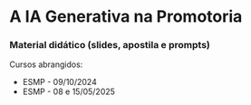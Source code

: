 # A IA Generativa na Promotoria
### Material didático (slides, apostila e prompts)

Cursos abrangidos:
- ESMP - 09/10/2024
- ESMP - 08 e 15/05/2025
